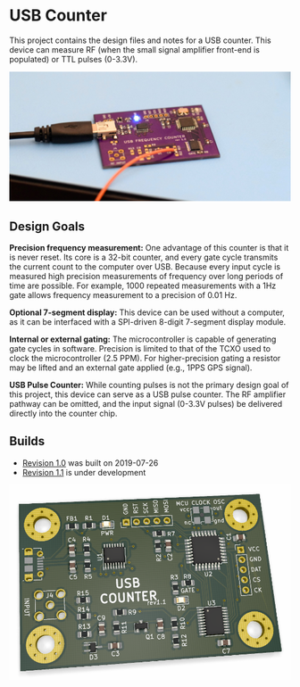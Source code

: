 # USB Counter

This project contains the design files and notes for a USB counter. This device can measure RF (when the small signal amplifier front-end is populated) or TTL pulses (0-3.3V).

![](graphics/2019-07-25.jpg)

## Design Goals

**Precision frequency measurement:** One advantage of this counter is that it is never reset. Its core is a 32-bit counter, and every gate cycle transmits the current count to the computer over USB. Because every input cycle is measured high precision measurements of frequency over long periods of time are possible. For example, 1000 repeated measurements with a 1Hz gate allows frequency measurement to a precision of 0.01 Hz.

**Optional 7-segment display:** This device can be used without a computer, as it can be interfaced with a SPI-driven 8-digit 7-segment display module.

**Internal or external gating:** The microcontroller is capable of generating gate cycles in software. Precision is limited to that of the TCXO used to clock the microcontroller (2.5 PPM). For higher-precision gating a resistor may be lifted and an external gate applied (e.g., 1PPS GPS signal).

**USB Pulse Counter:** While counting pulses is not the primary design goal of this project, this device can serve as a USB pulse counter. The RF amplifier pathway can be omitted, and the input signal (0-3.3V pulses) be delivered directly into the counter chip.

## Builds

* [Revision 1.0](/builds/1.0) was built on 2019-07-26
* [Revision 1.1](/builds/1.1) is under development

![](/builds/1.1/pcb-rndr.png)
